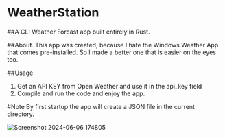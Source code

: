 ﻿# WeatherStation

##A CLI Weather Forcast app built entirely in Rust. 

##About.
This app was created, because I hate the Windows Weather App that comes pre-installed. So I made a better one that is easier on the eyes too.

##Usage
   1. Get an API KEY from Open Weather and use it in the api_key field
   2. Compile and run the code and enjoy the app.

#Note
By first startup the app will create a JSON file in the current directory.
 
![Screenshot 2024-06-06 174805](https://github.com/fallxnstr/WeatherStation/assets/103467609/de9550a5-38b9-4dbd-9163-06a1a267e8c5)
